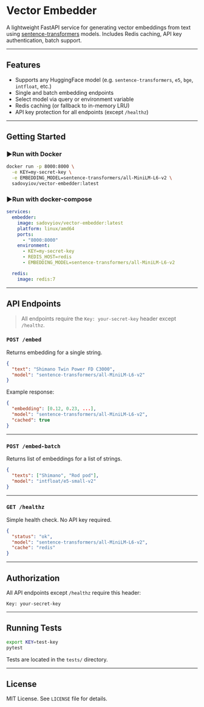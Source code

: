 # Vector Embedder

A lightweight FastAPI service for generating vector embeddings from text using [sentence-transformers](https://www.sbert.net/) models.
Includes Redis caching, API key authentication, batch support.

---

## Features

* Supports any HuggingFace model (e.g. `sentence-transformers`, `e5`, `bge`, `intfloat`, etc.)
* Single and batch embedding endpoints
* Select model via query or environment variable
* Redis caching (or fallback to in-memory LRU)
* API key protection for all endpoints (except `/healthz`)

---

## Getting Started

### ▶Run with Docker

```bash
docker run -p 8000:8000 \
  -e KEY=my-secret-key \
  -e EMBEDDING_MODEL=sentence-transformers/all-MiniLM-L6-v2 \
  sadovyiov/vector-embedder:latest
```

### ▶Run with docker-compose

```yaml
services:
  embedder:
    image: sadovyiov/vector-embedder:latest
    platform: linux/amd64
    ports:
      - "8000:8000"
    environment:
      - KEY=my-secret-key
      - REDIS_HOST=redis
      - EMBEDDING_MODEL=sentence-transformers/all-MiniLM-L6-v2

  redis:
    image: redis:7
```

---

## API Endpoints

> All endpoints require the `Key: your-secret-key` header except `/healthz`.

### `POST /embed`

Returns embedding for a single string.

```json
{
  "text": "Shimano Twin Power FD C3000",
  "model": "sentence-transformers/all-MiniLM-L6-v2"
}
```

Example response:

```json
{
  "embedding": [0.12, 0.23, ...],
  "model": "sentence-transformers/all-MiniLM-L6-v2",
  "cached": true
}
```

---

### `POST /embed-batch`

Returns list of embeddings for a list of strings.

```json
{
  "texts": ["Shimano", "Rod pod"],
  "model": "intfloat/e5-small-v2"
}
```

---

### `GET /healthz`

Simple health check. No API key required.

```json
{
  "status": "ok",
  "model": "sentence-transformers/all-MiniLM-L6-v2",
  "cache": "redis"
}
```

---

## Authorization

All API endpoints except `/healthz` require this header:

```http
Key: your-secret-key
```

---

## Running Tests

```bash
export KEY=test-key
pytest
```

Tests are located in the `tests/` directory.

---

## License

MIT License. See `LICENSE` file for details.